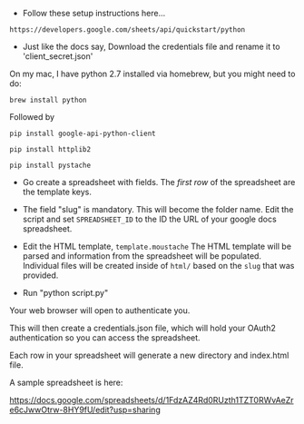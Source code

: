 * Follow these setup instructions here...

`https://developers.google.com/sheets/api/quickstart/python`

* Just like the docs say, Download the credentials file and rename it
   to 'client_secret.json'

On my mac, I have python 2.7 installed via homebrew, but you might need to do:

`brew install python`

Followed by

``pip install google-api-python-client``

``pip install httplib2``

``pip install pystache``

* Go create a spreadsheet with fields. The _first row_ of the spreadsheet are the template keys.

* The field "slug" is mandatory. This will become the folder name. Edit the script and set `SPREADSHEET_ID` to the ID the URL of your google docs spreadsheet.

* Edit the HTML template, `template.moustache` The HTML template will be parsed and information from the spreadsheet will be populated. Individual files will be created inside of `html/` based on the `slug` that was provided.

* Run "python script.py"

Your web browser will open to authenticate you.

This will then create a credentials.json file, which will hold your OAuth2
authentication so you can access the spreadsheet.

Each row in your spreadsheet will generate a new directory and index.html file.

A sample spreadsheet is here:

https://docs.google.com/spreadsheets/d/1FdzAZ4Rd0RUzth1TZT0RWvAeZre6cJwwOtrw-8HY9fU/edit?usp=sharing

